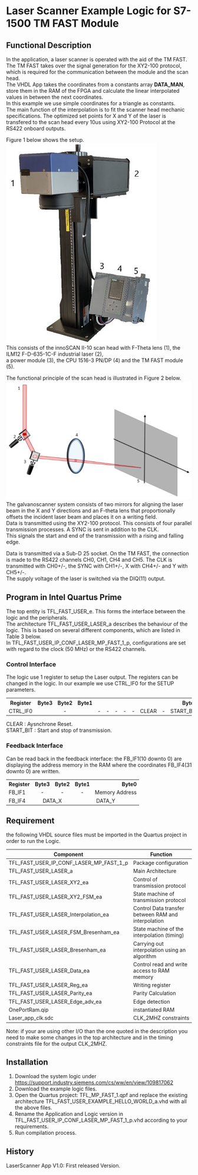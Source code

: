 # Laser Scanner Example Logic for S7-1500 TM FAST Module


## Functional Description

In the application, a laser scanner is operated with the aid of the TM FAST.<br>
The TM FAST takes over the signal generation for the XY2-100 protocol, which is required for the communication between the module and the scan head.<br>
The VHDL App takes the coordinates from a constants array **DATA_MAN**, store them in the RAM  of the FPGA and calculate the linear interpolated values in between the next coordinates.<br>
In this example we use simple coordinates for a triangle as constants.<br>
The main function of the interpolation is to fit the scanner head mechanic specifications.
The optimized set points for X and Y of the laser is transfered to the scan head every 10us using XY2-100 Protocol at the RS422 onboard outputs.


Figure 1 below shows the setup.<br>
![alt text](Bild1.jpg)<br>
This consists of the innoSCAN II-10 scan head with F-Theta lens (1), the ILM12 F-D-635-1C-F industrial laser (2),<br>
a power module (3), the CPU 1516-3 PN/DP (4) and the TM FAST module (5).<br>

The functional principle of the scan head is illustrated in Figure 2 below.<br>
![alt text](Bild2.png)<br>
The galvanoscanner system consists of two mirrors for aligning the laser beam in the X and Y directions and an F-theta lens that proportionally<br>
offsets the incident laser beam and places it on a writing field.<br>
Data is transmitted using the XY2-100 protocol. This consists of four parallel transmission processes. A SYNC is sent in addition to the CLK.<br>
This signals the start and end of the transmission with a rising and falling edge.<br>

Data is transmitted via a Sub-D 25 socket. On the TM FAST, the connection is made to the RS422 channels CH0, CH1, CH4 and CH5. The CLK is transmitted with CH0+/-, the SYNC with CH1+/-, X with CH4+/- and Y with CH5+/-.<br> The supply voltage of the laser is switched via the DIQ(11) output.



## Program in Intel Quartus Prime
The top entity is TFL_FAST_USER_e. This forms the interface between the logic and the peripherals.<br> 
The architecture TFL_FAST_USER_LASER_a describes the behaviour of the logic. This is based on several different components, which are listed in Table 3 below.<br> 
In TFL_FAST_USER_IP_CONF_LASER_MP_FAST_1_p, configurations are set with regard to the clock (50 MHz) or the RS422 channels.<br>

### Control Interface
The logic use 1 register to setup the Laser output. The registers can be changed in the logic. In our example we use CTRL_IF0 for the SETUP parameters.

<table>
  <tr>
    <th>Register</th>
    <th colspan="8" style="text-align: right">Byte3</th>
    <th colspan="8" style="text-align: right">Byte2</th>
    <th colspan="8" style="text-align: right">Byte1</th>
    <th colspan="8" style="text-align: right">Byte0</th>
  </tr>
  <tr>
    <td>CTRL_IF0</td>
    <td colspan="24" style="text-align: center">-</td>
    <td colspan="1" style="text-align: center">-</td>
    <td colspan="1" style="text-align: center">-</td>
    <td colspan="1" style="text-align: center">-</td>
    <td colspan="1" style="text-align: center">-</td>
    <td colspan="1" style="text-align: center">-</td>
    <td colspan="1" style="text-align: center">CLEAR</td>
    <td colspan="1" style="text-align: center">-</td>
    <td colspan="1" style="text-align: center">START_BIT</td>
  </tr>
  <tr>
</table>

CLEAR : Aysnchrone Reset. <br>
START_BIT : Start and stop of transmission.

### Feedback Interface
Can be read back in the feedback interface:
the FB_IF1(10 downto 0) are displaying the address memory in the RAM where the coordinates FB_IF4(31 downto 0) are written.
<table>
  <tr>
    <th>Register</th>
    <th colspan="8" style="text-align: right">Byte3</th>
    <th colspan="8" style="text-align: right">Byte2</th>
    <th colspan="8" style="text-align: right">Byte1</th>
    <th colspan="8" style="text-align: right">Byte0</th>
  </tr>
  <tr>
    <td>FB_IF1</td>
    <td colspan="8" style="text-align: center">-</td>
    <td colspan="8" style="text-align: center">-</td>
    <td colspan="6" style="text-align: center">-</td>
    <td colspan="10" style="text-align: center">Memory Address</td>
  </tr>
  <tr>
    <td>FB_IF4</td>
    <td colspan="16" style="text-align: center">DATA_X</td>
    <td colspan="16" style="text-align: center">DATA_Y</td>
  </tr>
  <tr>
</table>



## Requirement
the following VHDL source files must be imported in the Quartus project in order to run the Logic.

| Component                         	 |Function   	                          |
|   ---                                  |  ---                                   |
|TFL_FAST_USER_IP_CONF_LASER_MP_FAST_1_p | Package configuration                  |
|TFL_FAST_USER_LASER_a                   | Main Architecture                      |
|TFL_FAST_USER_LASER_XY2_ea              | Control of transmission protocol       |
|TFL_FAST_USER_LASER_XY2_FSM_ea          | State machine of transmission protocol |
|TFL_FAST_USER_LASER_Interpolation_ea    | Control Data transfer between RAM and interpolation |
|TFL_FAST_USER_LASER_FSM_Bresenham_ea    | State machine of the interpolation (timing)   |
|TFL_FAST_USER_LASER_Bresenham_ea        | Carrying out interpolation using an algorithm |
|TFL_FAST_USER_LASER_Data_ea             | Control read and write access to RAM memory   |
|TFL_FAST_USER_LASER_Reg_ea              | Writing register     |
|TFL_FAST_USER_LASER_Parity_ea           | Parity Calculation   |
|TFL_FAST_USER_LASER_Edge_adv_ea         | Edge detection       |
|OnePortRam.qip                          | instantiated RAM     |
|Laser_app_clk.sdc                       | CLK_2MHZ constraints |

Note: if your are using other I/O than the one quoted in the description you need to make some changes in the top architecture and in the timing constraints file for the output CLK_2MHZ.

## Installation

1.  Download the system logic under https://support.industry.siemens.com/cs/ww/en/view/109817062
2.	Download the example logic files.
3.	Open the Quartus project: TFL_MP_FAST_1.qpf and replace the existing architecture TFL_FAST_USER_EXAMPLE_HELLO_WORLD_a.vhd with all the above files. <br>
4.	Rename the Application and Logic version in TFL_FAST_USER_IP_CONF_LASER_MP_FAST_1_p.vhd according to your requirements.
5.	Run compilation process.

## History

LaserScanner App V1.0: First released Version.
